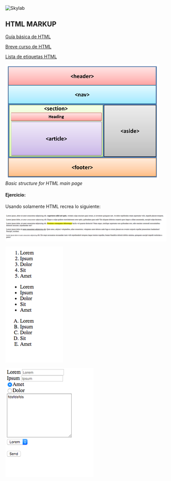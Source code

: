 <img src="https://www.skylabcoders.com/images/403/default.png" alt="Skylab" style="width:200px;height:45px;">

## HTML MARKUP

[Guía básica de HTML](https://www.w3schools.com/html/default.asp)

[Breve curso de HTML](https://www.codecademy.com/learn/web)

[Lista de etiquetas HTML](http://www.w3schools.com/tags/)

![snapshot](img/html.png)
*Basic structure for HTML main page*

#### Ejercicio:
Usando solamente HTML recrea lo siguiente:

![](img/tema5-1.png)

![](img/tema5-2.png)

![](img/tema5-3.png)